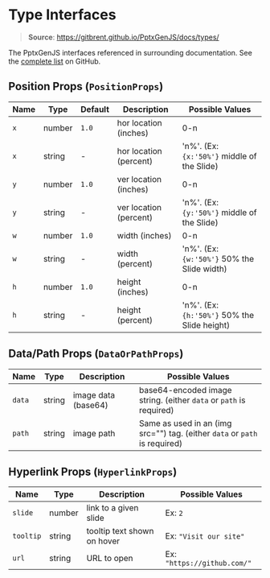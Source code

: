 # Type Interfaces

> **Source**: https://gitbrent.github.io/PptxGenJS/docs/types/

The PptxGenJS interfaces referenced in surrounding documentation. See the [complete list](https://github.com/gitbrent/PptxGenJS/blob/master/types/index.d.ts) on GitHub.

## Position Props (`PositionProps`)

| Name | Type | Default | Description | Possible Values |
|------|------|---------|-------------|----------------|
| `x` | number | `1.0` | hor location (inches) | 0-n |
| `x` | string | - | hor location (percent) | 'n%'. (Ex: `{x:'50%'}` middle of the Slide) |
| `y` | number | `1.0` | ver location (inches) | 0-n |
| `y` | string | - | ver location (percent) | 'n%'. (Ex: `{y:'50%'}` middle of the Slide) |
| `w` | number | `1.0` | width (inches) | 0-n |
| `w` | string | - | width (percent) | 'n%'. (Ex: `{w:'50%'}` 50% the Slide width) |
| `h` | number | `1.0` | height (inches) | 0-n |
| `h` | string | - | height (percent) | 'n%'. (Ex: `{h:'50%'}` 50% the Slide height) |

## Data/Path Props (`DataOrPathProps`)

| Name | Type | Description | Possible Values |
|------|------|-------------|-----------------|
| `data` | string | image data (base64) | base64-encoded image string. (either `data` or `path` is required) |
| `path` | string | image path | Same as used in an (img src="") tag. (either `data` or `path` is required) |

## Hyperlink Props (`HyperlinkProps`)

| Name | Type | Description | Possible Values |
|------|------|-------------|-----------------|
| `slide` | number | link to a given slide | Ex: `2` |
| `tooltip` | string | tooltip text shown on hover | Ex: `"Visit our site"` |
| `url` | string | URL to open | Ex: `"https://github.com/"` |